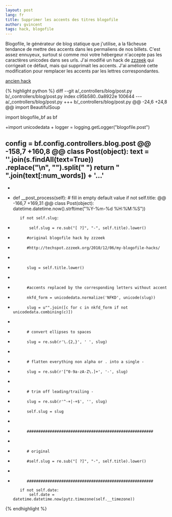 ```yaml
---
layout: post
lang: fr
title: Supprimer les accents des titres blogofile
author: gvincent
tags: hack, blogofile
---
```


Blogofile, le générateur de blog statique que j'utilise, a la fâcheuse tendance de mettre des accents dans les permaliens de nos billets. C'est assez ennuyeux, surtout si comme moi votre hébergeur n'accepte pas les caractères unicodes dans ses urls. J'ai modifié un hack de <a href="http://twitter.com/zzzeek">zzzeek</a> qui corrigeait ce défaut, mais qui supprimait les accents.
J'ai amélioré cette modification pour remplacer les accents par les lettres correspondantes.

<a href="http://techspot.zzzeek.org/2010/12/06/my-blogofile-hacks/">ancien hack</a>

{% highlight python %}
diff --git a/_controllers/blog/post.py b/_controllers/blog/post.py
index c95b580..0a8922e 100644
--- a/_controllers/blog/post.py
+++ b/_controllers/blog/post.py
@@ -24,6 +24,8 @@ import BeautifulSoup
 
 import blogofile_bf as bf
 
+import unicodedata
+
 logger = logging.getLogger("blogofile.post")
 
 config = bf.config.controllers.blog.post
@@ -158,7 +160,8 @@ class Post(object):
	          text = ''.join(s.findAll(text=True))\
	                              .replace("\n", "").split(" ")
	          return " ".join(text[:num_words]) + '...'
-        
+  	
+
	 def __post_process(self):
	     # fill in empty default value
	     if not self.title:
@@ -166,7 +169,31 @@ class Post(object):
	                 datetime.datetime.now().strftime("%Y-%m-%d %H:%M:%S"))
	     
	     if not self.slug:
-            self.slug = re.sub("[ ?]", "-", self.title).lower()
+			#original blogofile hack by zzzeek			
+			#http://techspot.zzzeek.org/2010/12/06/my-blogofile-hacks/
+
+			slug = self.title.lower()
+
+			#accents replaced by the corresponding letters without accent
+			nkfd_form = unicodedata.normalize('NFKD', unicode(slug))
+			slug = u"".join([c for c in nkfd_form if not unicodedata.combining(c)])
+
+			# convert ellipses to spaces
+			slug = re.sub(r'\.{2,}', ' ', slug)
+
+			# flatten everything non alpha or . into a single -
+			slug = re.sub(r'[^0-9a-zA-Z\.]+', '-', slug)
+
+			# trim off leading/trailing -
+			slug = re.sub(r'^-+|-+$', '', slug)
+			self.slug = slug
+
+			#######################################################
+
+			# original
+			#self.slug = re.sub("[ ?]", "-", self.title).lower()
+
+			#######################################################
 
	     if not self.date:
	         self.date = datetime.datetime.now(pytz.timezone(self.__timezone))

{% endhighlight %}

